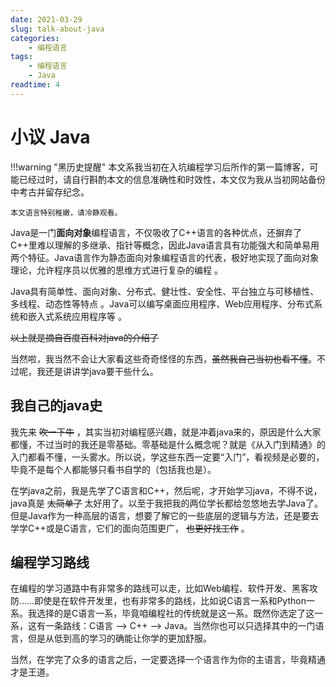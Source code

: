 ```yaml
---
date: 2021-03-29
slug: talk-about-java
categories:
    - 编程语言
tags:
    - 编程语言
    - Java
readtime: 4
---
```




# 小议 Java

!!!warning "黑历史提醒"
    本文系我当初在入坑编程学习后所作的第一篇博客，可能已经过时，请自行斟酌本文的信息准确性和时效性，本文仅为我从当初网站备份中考古并留存纪念。

    本文语言特别稚嫩，请冷静观看。

Java是一门**面向对象**编程语言，不仅吸收了C++语言的各种优点，还摒弃了C++里难以理解的多继承、指针等概念，因此Java语言具有功能强大和简单易用两个特征。Java语言作为静态面向对象编程语言的代表，极好地实现了面向对象理论，允许程序员以优雅的思维方式进行复杂的编程 。

<!-- more -->

Java具有简单性、面向对象、分布式、健壮性、安全性、平台独立与可移植性、多线程、动态性等特点 。Java可以编写桌面应用程序、Web应用程序、分布式系统和嵌入式系统应用程序等 。

~~以上就是摘自百度百科对java的介绍了~~

当然啦，我当然不会让大家看这些奇奇怪怪的东西，~~虽然我自己当初也看不懂~~。不过呢，我还是讲讲学java要干些什么。



## 我自己的java史

我先来 ~~吹一下牛~~ ，其实当初对编程感兴趣，就是冲着java来的，原因是什么大家都懂，不过当时的我还是零基础。零基础是什么概念呢？就是《从入门到精通》的入门都看不懂，一头雾水。所以说，学这些东西一定要“入门”，看视频是必要的，毕竟不是每个人都能够只看书自学的（包括我也是）。

在学java之前，我是先学了C语言和C++，然后呢，才开始学习java，不得不说，java真是  ~~太简单了~~ 太好用了。以至于我把我的两位学长都给忽悠地去学Java了。但是Java作为一种高层的语言，想要了解它的一些底层的逻辑与方法，还是要去学学C++或是C语言，它们的面向范围更广， ~~也更好找工作~~ 。

## 编程学习路线

在编程的学习道路中有非常多的路线可以走，比如Web编程、软件开发、黑客攻防……即使是在软件开发里，也有非常多的路线，比如说C语言一系和Python一系。我选择的是C语言一系，毕竟咱编程社的传统就是这一系。既然你选定了这一系，这有一条路线：C语言 --> C++ --> Java。当然你也可以只选择其中的一门语言，但是从低到高的学习的确能让你学的更加舒服。

当然，在学完了众多的语言之后，一定要选择一个语言作为你的主语言，毕竟精通才是王道。